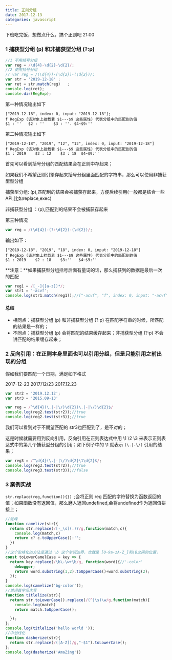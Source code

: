 ```yaml
---
title: 正则分组
date: 2017-12-13 
categories: javascript 
---
```


下班吃完饭，想做点什么，搞个正则吧  21:00

### 1 捕获型分组 (p) 和非捕获型分组 (?:p)

```javascript
//1 不用括号分组
var reg = /\d{4}-\d{2}-\d{2}/;
//2 使用括号分组
// var reg = /(\d{4})-(\d{2})-(\d{2})/;
var str = '2019-12-18' ;
var ret = str.match(reg)   ;
console.log(ret);
console.dir(RegExp);
```

第一种情况输出如下

```
["2019-12-18", index: 0, input: "2019-12-18"];
f RegExp (该对象上挂载着 $1---$9 这些属性) 代表分组中的匹配到的值
$1 : ''   $2 : ''    $3 : ''. $4~$9:''   
```

第二种情况输出如下

```
["2019-12-18", "2019", "12", "12", index: 0, input: "2019-12-18"]
f RegExp (该对象上挂载着 $1---$9 这些属性) 代表分组中的匹配到的值
$1 : 2019    $2 : 12    $3 : 18  $4~$9:''
```

首先可以看到括号分组的匹配结果会在正则中存起来；

如果我们不希望正则引擎存起来括号分组里面匹配的字符串，那么可以使用非捕获型型分组

捕获型分组: (p),匹配到的结果会被捕获存起来，方便后续引用(一般都是结合一些API,比如replace,exec)

非捕获型分组 ：(p),匹配到的结果不会被捕获存起来

第三种情况

```javascript
var reg = /(\d{4})-(?:\d{2})-(\d{2})/;
```

输出如下：

```
["2019-12-18", "2019", "18", index: 0, input: "2019-12-18"]
f RegExp (该对象上挂载着 $1---$9 这些属性) 代表分组中的匹配到的值
$1 : 2019    $2 : 18    $3:''   $4~$9:''
```

**注意：**如果捕获型分组括号后面有量词的话，那么捕获到的数据是最后一次的匹配

```javascript
var reg1 = /[_-]([a-z])*/;
var str1 = '-acvf';
console.log(str1.match(reg1));//["-acvf", "f", index: 0, input: "-acvf"]
```

#### 总结

* 相同点：捕获型分组 (p) 和非捕获型分组 (?:p) 在匹配字符串的时候，所匹配的结果是一样的；
* 不同点：捕获型分组 (p) 会将匹配的结果缓存起来；非捕获型分组 (?:p) 不会讲匹配的结果缓存起来；

### 2 反向引用：在正则本身里面也可以引用分组，但是只能引用之前出现的分组

假如我们要匹配一个日期，满足如下格式

2017-12-23     2017/12/23     2017.12.23

```javascript
var str2 = '2019.12.12';
var str3 = '2015.09-13' 
```

```javascript
var reg = /^\d{4}(\.|-|\/)\d{2}(\.|-|\/)\d{2}$/
console.log(reg2.test(str2));//true
console.log(reg2.test(str3));//true
```

我们可以看到对于不期望匹配的 str3也匹配到了，是不对的；

这是时候就需要用到反向引用，反向引用在正则表达式中用 \1    \2    \3  来表示正则表达式中的第几个捕获型分组的引用；如下例子中的 \1  就表示 `(\.|-\/)` 引用的结果；

```javascript
var reg3 = /^\d{4}(\.|-|\/)\d{2}\1\d{2}$/;
console.log(reg3.test(str2));//true
console.log(reg3.test(str3));//false
```

### 3 案例实战

`str.replace(reg,function(){}) `;会将正则 reg 匹配的字符替换为函数返回的值；如果函数没有返回值，那么磨人返回undefined,会将undefined作为返回值拼接上；

```javascript
//驼峰
function camelize(str){
  return str.replace(/[-_\s](.)?/g,function(match,c){
    console.log(match,c)
    return c? c.toUpperCase():'';
  })
}
//这个驼峰化的方法是通过 \b 这个单词边界，也就是 [0-9a-zA-Z_]和\B之间的位置，
const toLowerCamelCase = key => {
  return key.replace(/\b\-\w+\b/g, function(word){//'-color'
    debugger;
    return word.substring(1,2).toUpperCase()+word.substring(2);
  });
}
console.log(camelize('bg-color'));
//单词首字母大写
function titlelize(str){
  return str.toLowerCase().replace(/(^|\s)\w/g,function(match){
    console.log(match)
    return match.toUpperCase();

  });
};
console.log(titlelize('hello world '));
//中划线化 
function dasherize(str){
  return str.replace(/([A-Z])/g,"-$1").toLowerCase();
};
console.log(dasherize('AmaZing'))
```





